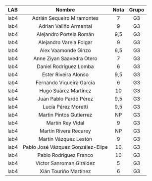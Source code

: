 | LAB  |              Nombre               | Nota | Grupo |
|:----:|:---------------------------------:|:----:|:-----:|
| lab4 |    Adrián Sequeiro Miramontes     |  7   |  G3   |
| lab4 |      Adrian Valiño Armental       |  9   |  G3   |
| lab4 |      Alejandro Portela Román      | 9,5  |  G3   |
| lab4 |      Alejandro Varela Folgar      |  9   |  G3   |
| lab4 |        Alex Vaamonde Ginzo        | 6,5  |  G3   |
| lab4 |     Anne Ziyan Saavedra Otero     |  7   |  G3   |
| lab4 |      Daniel Rodríguez Lomba       |  6   |  G3   |
| lab4 |       Ester Riveira Alonso        | 9,5  |  G3   |
| lab4 |     Fernando Viqueira Garcia      |  6   |  G3   |
| lab4 |       Hugo Suárez Martínez        |  10  |  G3   |
| lab4 |      Juan Pablo Pardo Pérez       | 9,5  |  G3   |
| lab4 |        Lucía Pérez Moretti        | 9,5  |  G3   |
| lab4 |      Martin Pintos Gutierrez      |  NP  |  G3   |
| lab4 |         Martín Rey Vidal          |  9   |  G3   |
| lab4 |       Martín Rivera Recarey       |  NP  |  G3   |
| lab4 |       Martín Vázquez Lestón       |  9   |  G3   |
| lab4 | Pablo José Vázquez González-Elipe |  10  |  G3   |
| lab4 |      Pablo Rodríguez Franco       |  10  |  G3   |
| lab4 |     Víctor Sanroman Giráldez      |  5   |  G3   |
| lab4 |       Xián Touriño Martínez       |  6   |  G3   |
